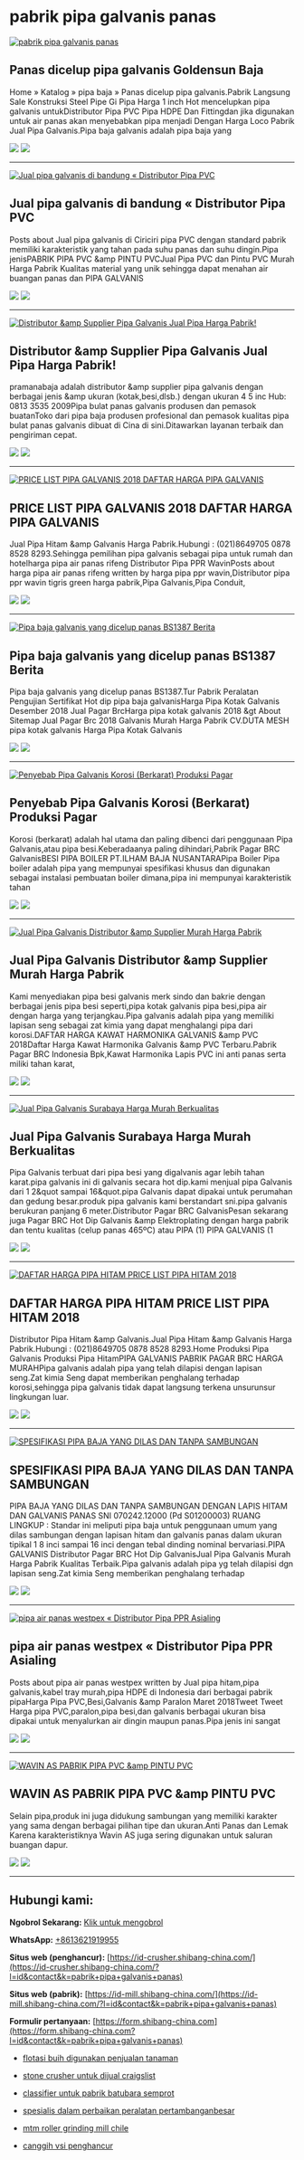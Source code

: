 # pabrik pipa galvanis panas

<a href="https://swt.shibang-china.com/?l=id&img&k=pabrik+pipa+galvanis+panas" target="_blank">![pabrik pipa galvanis panas](http://static.shibang-china.com/all-800x300/1107.jpg)</a>

## Panas dicelup pipa galvanis Goldensun Baja
Home » Katalog » pipa baja » Panas dicelup pipa galvanis.Pabrik Langsung Sale Konstruksi Steel Pipe Gi Pipa Harga 1 inch Hot mencelupkan pipa galvanis untukDistributor Pipa PVC Pipa HDPE Dan Fittingdan jika digunakan untuk air panas akan menyebabkan pipa menjadi Dengan Harga Loco Pabrik Jual Pipa Galvanis.Pipa baja galvanis adalah pipa baja yang


<a href="https://whatsapp.shibangsoft.com/WhatsApp.php" target="_blank" title="WhatsApp">![](http://static.shibang-china.com/icon/whatsapp.png)</a> <a href="https://swt.shibang-china.com/?l=id&icon&k=pabrik+pipa+galvanis+panas" target="_blank">![](http://static.shibang-china.com/icon/chat-id.png)</a>

---

<a href="https://swt.shibang-china.com/?l=id&img&k=pabrik+pipa+galvanis+panas" target="_blank">![Jual pipa galvanis di bandung « Distributor Pipa PVC](http://static.shibang-china.com/all-800x300/18.jpg)</a>

## Jual pipa galvanis di bandung « Distributor Pipa PVC
Posts about Jual pipa galvanis di Ciriciri pipa PVC dengan standard pabrik memiliki karakteristik yang tahan pada suhu panas dan suhu dingin.Pipa jenisPABRIK PIPA PVC &amp PINTU PVCJual Pipa PVC dan Pintu PVC Murah Harga Pabrik Kualitas material yang unik sehingga dapat menahan air buangan panas dan PIPA GALVANIS


<a href="https://whatsapp.shibangsoft.com/WhatsApp.php" target="_blank" title="WhatsApp">![](http://static.shibang-china.com/icon/whatsapp.png)</a> <a href="https://swt.shibang-china.com/?l=id&icon&k=pabrik+pipa+galvanis+panas" target="_blank">![](http://static.shibang-china.com/icon/chat-id.png)</a>

---

<a href="https://swt.shibang-china.com/?l=id&img&k=pabrik+pipa+galvanis+panas" target="_blank">![Distributor &amp Supplier Pipa Galvanis Jual Pipa Harga Pabrik!](http://static.shibang-china.com/all-800x300/1312.jpg)</a>

## Distributor &amp Supplier Pipa Galvanis Jual Pipa Harga Pabrik!
pramanabaja adalah distributor &amp supplier pipa galvanis dengan berbagai jenis &amp ukuran (kotak,besi,dlsb.) dengan ukuran 4 5 inc Hub: 0813 3535 2009Pipa bulat panas galvanis produsen dan pemasok buatanToko dari pipa baja produsen profesional dan pemasok kualitas pipa bulat panas galvanis dibuat di Cina di sini.Ditawarkan layanan terbaik dan pengiriman cepat.


<a href="https://whatsapp.shibangsoft.com/WhatsApp.php" target="_blank" title="WhatsApp">![](http://static.shibang-china.com/icon/whatsapp.png)</a> <a href="https://swt.shibang-china.com/?l=id&icon&k=pabrik+pipa+galvanis+panas" target="_blank">![](http://static.shibang-china.com/icon/chat-id.png)</a>

---

<a href="https://swt.shibang-china.com/?l=id&img&k=pabrik+pipa+galvanis+panas" target="_blank">![PRICE LIST PIPA GALVANIS 2018 DAFTAR HARGA PIPA GALVANIS](http://static.shibang-china.com/all-800x300/811.jpg)</a>

## PRICE LIST PIPA GALVANIS 2018 DAFTAR HARGA PIPA GALVANIS
Jual Pipa Hitam &amp Galvanis Harga Pabrik.Hubungi : (021)8649705 0878 8528 8293.Sehingga pemilihan pipa galvanis sebagai pipa untuk rumah dan hotelharga pipa air panas rifeng Distributor Pipa PPR WavinPosts about harga pipa air panas rifeng written by harga pipa ppr wavin,Distributor pipa ppr wavin tigris green harga pabrik,Pipa Galvanis,Pipa Conduit,


<a href="https://whatsapp.shibangsoft.com/WhatsApp.php" target="_blank" title="WhatsApp">![](http://static.shibang-china.com/icon/whatsapp.png)</a> <a href="https://swt.shibang-china.com/?l=id&icon&k=pabrik+pipa+galvanis+panas" target="_blank">![](http://static.shibang-china.com/icon/chat-id.png)</a>

---

<a href="https://swt.shibang-china.com/?l=id&img&k=pabrik+pipa+galvanis+panas" target="_blank">![Pipa baja galvanis yang dicelup panas BS1387 Berita](http://static.shibang-china.com/all-800x300/788.jpg)</a>

## Pipa baja galvanis yang dicelup panas BS1387 Berita
Pipa baja galvanis yang dicelup panas BS1387.Tur Pabrik Peralatan Pengujian Sertifikat Hot dip pipa baja galvanisHarga Pipa Kotak Galvanis Desember 2018 Jual Pagar BrcHarga pipa kotak galvanis 2018 &gt About Sitemap Jual Pagar Brc 2018 Galvanis Murah Harga Pabrik CV.DUTA MESH pipa kotak galvanis Harga Pipa Kotak Galvanis


<a href="https://whatsapp.shibangsoft.com/WhatsApp.php" target="_blank" title="WhatsApp">![](http://static.shibang-china.com/icon/whatsapp.png)</a> <a href="https://swt.shibang-china.com/?l=id&icon&k=pabrik+pipa+galvanis+panas" target="_blank">![](http://static.shibang-china.com/icon/chat-id.png)</a>

---

<a href="https://swt.shibang-china.com/?l=id&img&k=pabrik+pipa+galvanis+panas" target="_blank">![Penyebab Pipa Galvanis Korosi (Berkarat) Produksi Pagar](http://static.shibang-china.com/all-800x300/816.jpg)</a>

## Penyebab Pipa Galvanis Korosi (Berkarat) Produksi Pagar
Korosi (berkarat) adalah hal utama dan paling dibenci dari penggunaan Pipa Galvanis,atau pipa besi.Keberadaanya paling dihindari,Pabrik Pagar BRC GalvanisBESI PIPA BOILER PT.ILHAM BAJA NUSANTARAPipa Boiler Pipa boiler adalah pipa yang mempunyai spesifikasi khusus dan digunakan sebagai instalasi pembuatan boiler dimana,pipa ini mempunyai karakteristik tahan


<a href="https://whatsapp.shibangsoft.com/WhatsApp.php" target="_blank" title="WhatsApp">![](http://static.shibang-china.com/icon/whatsapp.png)</a> <a href="https://swt.shibang-china.com/?l=id&icon&k=pabrik+pipa+galvanis+panas" target="_blank">![](http://static.shibang-china.com/icon/chat-id.png)</a>

---

<a href="https://swt.shibang-china.com/?l=id&img&k=pabrik+pipa+galvanis+panas" target="_blank">![Jual Pipa Galvanis Distributor &amp Supplier Murah Harga Pabrik](http://static.shibang-china.com/all-800x300/814.jpg)</a>

## Jual Pipa Galvanis Distributor &amp Supplier Murah Harga Pabrik
Kami menyediakan pipa besi galvanis merk sindo dan bakrie dengan berbagai jenis pipa besi seperti,pipa kotak galvanis pipa besi,pipa air dengan harga yang terjangkau.Pipa galvanis adalah pipa yang memiliki lapisan seng sebagai zat kimia yang dapat menghalangi pipa dari korosi.DAFTAR HARGA KAWAT HARMONIKA GALVANIS &amp PVC 2018Daftar Harga Kawat Harmonika Galvanis &amp PVC Terbaru.Pabrik Pagar BRC Indonesia Bpk,Kawat Harmonika Lapis PVC ini anti panas serta miliki tahan karat,


<a href="https://whatsapp.shibangsoft.com/WhatsApp.php" target="_blank" title="WhatsApp">![](http://static.shibang-china.com/icon/whatsapp.png)</a> <a href="https://swt.shibang-china.com/?l=id&icon&k=pabrik+pipa+galvanis+panas" target="_blank">![](http://static.shibang-china.com/icon/chat-id.png)</a>

---

<a href="https://swt.shibang-china.com/?l=id&img&k=pabrik+pipa+galvanis+panas" target="_blank">![Jual Pipa Galvanis Surabaya Harga Murah Berkualitas](http://static.shibang-china.com/all-800x300/971.jpg)</a>

## Jual Pipa Galvanis Surabaya Harga Murah Berkualitas
Pipa Galvanis terbuat dari pipa besi yang digalvanis agar lebih tahan karat.pipa galvanis ini di galvanis secara hot dip.kami menjual pipa Galvanis dari 1 2&quot sampai 16&quot.pipa Galvanis dapat dipakai untuk perumahan dan gedung besar.produk pipa galvanis kami berstandart sni.pipa galvanis berukuran panjang 6 meter.Distributor Pagar BRC GalvanisPesan sekarang juga Pagar BRC Hot Dip Galvanis &amp Elektroplating dengan harga pabrik dan tentu kualitas (celup panas 465ºC) atau PIPA (1) PIPA GALVANIS (1


<a href="https://whatsapp.shibangsoft.com/WhatsApp.php" target="_blank" title="WhatsApp">![](http://static.shibang-china.com/icon/whatsapp.png)</a> <a href="https://swt.shibang-china.com/?l=id&icon&k=pabrik+pipa+galvanis+panas" target="_blank">![](http://static.shibang-china.com/icon/chat-id.png)</a>

---

<a href="https://swt.shibang-china.com/?l=id&img&k=pabrik+pipa+galvanis+panas" target="_blank">![DAFTAR HARGA PIPA HITAM PRICE LIST PIPA HITAM 2018](http://static.shibang-china.com/all-800x300/328.jpg)</a>

## DAFTAR HARGA PIPA HITAM PRICE LIST PIPA HITAM 2018
Distributor Pipa Hitam &amp Galvanis.Jual Pipa Hitam &amp Galvanis Harga Pabrik.Hubungi : (021)8649705 0878 8528 8293.Home Produksi Pipa Galvanis Produksi Pipa HitamPIPA GALVANIS PABRIK PAGAR BRC HARGA MURAHPipa galvanis adalah pipa yang telah dilapisi dengan lapisan seng.Zat kimia Seng dapat memberikan penghalang terhadap korosi,sehingga pipa galvanis tidak dapat langsung terkena unsurunsur lingkungan luar.


<a href="https://whatsapp.shibangsoft.com/WhatsApp.php" target="_blank" title="WhatsApp">![](http://static.shibang-china.com/icon/whatsapp.png)</a> <a href="https://swt.shibang-china.com/?l=id&icon&k=pabrik+pipa+galvanis+panas" target="_blank">![](http://static.shibang-china.com/icon/chat-id.png)</a>

---

<a href="https://swt.shibang-china.com/?l=id&img&k=pabrik+pipa+galvanis+panas" target="_blank">![SPESIFIKASI PIPA BAJA YANG DILAS DAN TANPA SAMBUNGAN](http://static.shibang-china.com/all-800x300/544.jpg)</a>

## SPESIFIKASI PIPA BAJA YANG DILAS DAN TANPA SAMBUNGAN
PIPA BAJA YANG DILAS DAN TANPA SAMBUNGAN DENGAN LAPIS HITAM DAN GALVANIS PANAS SNI 070242.12000 (Pd S01200003) RUANG LINGKUP : Standar ini meliputi pipa baja untuk penggunaan umum yang dilas sambungan dengan lapisan hitam dan galvanis panas dalam ukuran tipikal 1 8 inci sampai 16 inci dengan tebal dinding nominal bervariasi.PIPA GALVANIS Distributor Pagar BRC Hot Dip GalvanisJual Pipa Galvanis Murah Harga Pabrik Kualitas Terbaik.Pipa galvanis adalah pipa yg telah dilapisi dgn lapisan seng.Zat kimia Seng memberikan penghalang terhadap


<a href="https://whatsapp.shibangsoft.com/WhatsApp.php" target="_blank" title="WhatsApp">![](http://static.shibang-china.com/icon/whatsapp.png)</a> <a href="https://swt.shibang-china.com/?l=id&icon&k=pabrik+pipa+galvanis+panas" target="_blank">![](http://static.shibang-china.com/icon/chat-id.png)</a>

---

<a href="https://swt.shibang-china.com/?l=id&img&k=pabrik+pipa+galvanis+panas" target="_blank">![pipa air panas westpex « Distributor Pipa PPR Asialing](http://static.shibang-china.com/all-800x300/848.jpg)</a>

## pipa air panas westpex « Distributor Pipa PPR Asialing
Posts about pipa air panas westpex written by Jual pipa hitam,pipa galvanis,kabel tray murah,pipa HDPE di Indonesia dari berbagai pabrik pipaHarga Pipa PVC,Besi,Galvanis &amp Paralon Maret 2018Tweet Tweet Harga pipa PVC,paralon,pipa besi,dan galvanis berbagai ukuran bisa dipakai untuk menyalurkan air dingin maupun panas.Pipa jenis ini sangat


<a href="https://whatsapp.shibangsoft.com/WhatsApp.php" target="_blank" title="WhatsApp">![](http://static.shibang-china.com/icon/whatsapp.png)</a> <a href="https://swt.shibang-china.com/?l=id&icon&k=pabrik+pipa+galvanis+panas" target="_blank">![](http://static.shibang-china.com/icon/chat-id.png)</a>

---

<a href="https://swt.shibang-china.com/?l=id&img&k=pabrik+pipa+galvanis+panas" target="_blank">![WAVIN AS PABRIK PIPA PVC &amp PINTU PVC](http://static.shibang-china.com/all-800x300/553.jpg)</a>

## WAVIN AS PABRIK PIPA PVC &amp PINTU PVC
Selain pipa,produk ini juga didukung sambungan yang memiliki karakter yang sama dengan berbagai pilihan tipe dan ukuran.Anti Panas dan Lemak Karena karakteristiknya Wavin AS juga sering digunakan untuk saluran buangan dapur.

<a href="https://whatsapp.shibangsoft.com/WhatsApp.php" target="_blank" title="WhatsApp">![](http://static.shibang-china.com/icon/whatsapp.png)</a> <a href="https://swt.shibang-china.com/?l=id&icon&k=pabrik+pipa+galvanis+panas" target="_blank">![](http://static.shibang-china.com/icon/chat-id.png)</a>

---
## Hubungi kami:

**Ngobrol Sekarang:** [Klik untuk mengobrol](https://swt.shibang-china.com?l=id&contact&k=pabrik+pipa+galvanis+panas)

**WhatsApp:**  [+8613621919955](https://whatsapp.shibangsoft.com/WhatsApp.php)

**Situs web (penghancur):** [https://id-crusher.shibang-china.com/](https://id-crusher.shibang-china.com/?l=id&contact&k=pabrik+pipa+galvanis+panas)

**Situs web (pabrik):** [https://id-mill.shibang-china.com/](https://id-mill.shibang-china.com/?l=id&contact&k=pabrik+pipa+galvanis+panas)

**Formulir pertanyaan:** [https://form.shibang-china.com](https://form.shibang-china.com?l=id&contact&k=pabrik+pipa+galvanis+panas)

* [flotasi buih digunakan penjualan tanaman](../24/flotasi%20buih%20digunakan%20penjualan%20tanaman.md)

* [stone crusher untuk dijual craigslist](../19/stone%20crusher%20untuk%20dijual%20craigslist.md)

* [classifier untuk pabrik batubara semprot](../29/classifier%20untuk%20pabrik%20batubara%20semprot.md)

* [spesialis dalam perbaikan peralatan pertambanganbesar](../18/spesialis%20dalam%20perbaikan%20peralatan%20pertambanganbesar.md)

* [mtm roller grinding mill chile](../16/mtm%20roller%20grinding%20mill%20chile.md)

* [canggih vsi penghancur](../24/canggih%20vsi%20penghancur.md)